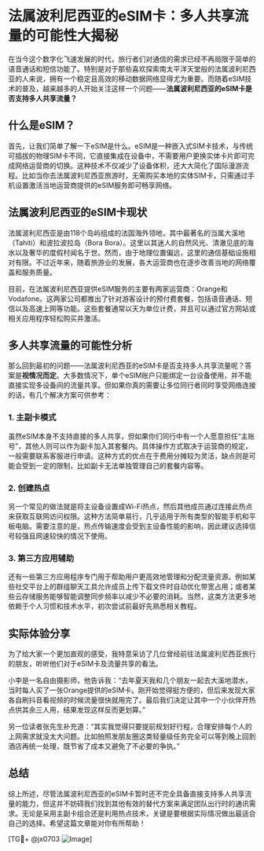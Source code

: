 # 法属波利尼西亚的eSIM卡：多人共享流量的可能性大揭秘

在当今这个数字化飞速发展的时代，旅行者们对通信的需求已经不再局限于简单的语音通话和短信功能了。特别是对于那些喜欢探索南太平洋天堂般的法属波利尼西亚的人来说，拥有一个稳定且高效的移动数据网络显得尤为重要。而随着eSIM技术的普及，越来越多的人开始关注这样一个问题——**法属波利尼西亚的eSIM卡是否支持多人共享流量？**

## 什么是eSIM？

首先，让我们简单了解一下eSIM是什么。eSIM是一种嵌入式SIM卡技术，与传统可插拔的物理SIM卡不同，它直接集成在设备中，不需要用户更换实体卡片即可完成网络运营商的切换。这种技术不仅减少了设备体积，还大大简化了国际漫游流程。比如当你去法属波利尼西亚旅游时，无需购买本地的实体SIM卡，只需通过手机设置激活当地运营商提供的eSIM服务即可畅享网络。

## 法属波利尼西亚的eSIM卡现状

法属波利尼西亚是由118个岛屿组成的法国海外领地，其中最著名的当属大溪地（Tahiti）和波拉波拉岛（Bora Bora）。这里以其迷人的自然风光、清澈见底的海水以及奢华的度假村闻名于世。然而，由于地理位置偏远，这里的通信基础设施相对有限。不过近年来，随着旅游业的发展，各大运营商也在逐步改善当地的网络覆盖和服务质量。

目前，在法属波利尼西亚提供eSIM服务的主要有两家运营商：Orange和Vodafone。这两家公司都推出了针对游客设计的预付费套餐，包括语音通话、短信以及高速上网等功能。这些套餐通常以天为单位计费，并且可以通过官方网站或相关应用程序轻松购买并激活。

## 多人共享流量的可能性分析

那么回到最初的问题——法属波利尼西亚的eSIM卡是否支持多人共享流量呢？答案是**视情况而定**。大多数情况下，单个eSIM账户只能绑定一台设备使用，并不能直接实现多设备间的流量共享。但如果你真的需要让多位同行者同时享受网络连接的话，有几个解决方案可供参考：

### 1. 主副卡模式
虽然eSIM本身不支持直接的多人共享，但如果你们同行中有一个人愿意担任“主账号”，其他人则可以作为副卡加入其套餐内。具体操作方式取决于运营商的规定，一般需要联系客服进行申请。这种方式的优点在于费用分摊较为灵活，缺点则是可能会受到一定的限制，比如副卡无法单独管理自己的套餐内容等。

### 2. 创建热点
另一个常见的做法就是将主设备设置成Wi-Fi热点，然后其他成员通过连接此热点来获取互联网访问权限。这种方法简单易行，几乎适用于所有类型的智能手机和平板电脑。需要注意的是，热点传输速度会受到主设备性能的影响，因此建议选择信号较强且网速较快的情况下使用。

### 3. 第三方应用辅助
还有一些第三方应用程序专门用于帮助用户更高效地管理和分配流量资源。例如某些社交平台上的群组聊天工具允许成员上传下载文件时自动优化带宽占用；或者某些云存储服务能够智能调整同步频率以减少不必要的消耗。当然，这类方法更多地依赖于个人习惯和技术水平，初次尝试前最好先熟悉相关教程。

## 实际体验分享

为了给大家一个更加直观的感受，我特意采访了几位曾经前往法属波利尼西亚旅行的朋友，听听他们对于eSIM卡及流量共享的看法。

小李是一名自由摄影师，他告诉我：“去年夏天我和几个朋友一起去大溪地潜水，当时每人买了一张Orange提供的eSIM卡。刚开始觉得挺方便的，但后来发现大家各自刷抖音看视频的时候流量很快就用完了。最后我们决定让其中一个小伙伴开热点供其余三人用，结果发现这样反而更划算。”

另一位读者张先生补充道：“其实我觉得只要提前规划好行程，合理安排每个人的上网需求就没太大问题。比如拍照发朋友圈这类轻量级任务完全可以等到晚上回到酒店再统一处理，既节省了成本又避免了不必要的争执。”

## 总结

综上所述，尽管法属波利尼西亚的eSIM卡暂时还不完全具备直接支持多人共享流量的能力，但这并不妨碍我们找到其他有效的替代方案来满足团队出行时的通讯需求。无论是采用主副卡组合还是利用热点技术，关键是要根据实际情况做出最适合自己的选择。希望这篇文章能对你有所帮助！

[TG💪+ @jx0703 ![Image](https://github.com/user-attachments/assets/dbca1d08-cadb-493c-b0ec-ad6f7a83f270)]